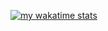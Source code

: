 [![my wakatime stats](https://github-readme-stats.vercel.app/api/wakatime?username=_kamiya&theme=radical)](https://wakatime.com/@_kamiya)

